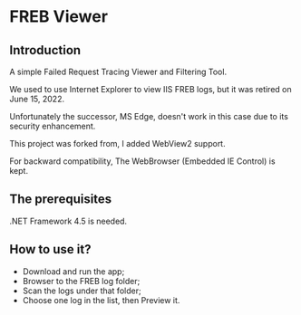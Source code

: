 # FREB Viewer

## Introduction

A simple Failed Request Tracing Viewer and Filtering Tool.

We used to use Internet Explorer to view IIS FREB logs, but it was retired on June 15, 2022.

Unfortunately the successor, MS Edge, doesn't work in this case due to its security enhancement.

This project was forked from, I added WebView2 support.

For backward compatibility, The WebBrowser (Embedded IE Control) is kept.

## The prerequisites

.NET Framework 4.5 is needed.

## How to use it?

- Download and run the app;
- Browser to the FREB log folder;
- Scan the logs under that folder;
- Choose one log in the list, then Preview it.

 